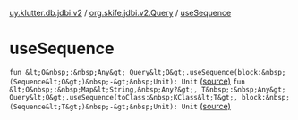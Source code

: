 [uy.klutter.db.jdbi.v2](../index.md) / [org.skife.jdbi.v2.Query](index.md) / [useSequence](.)


# useSequence
`fun &lt;O&nbsp;:&nbsp;Any&gt; Query&lt;O&gt;.useSequence(block:&nbsp;(Sequence&lt;O&gt;)&nbsp;-&gt;&nbsp;Unit): Unit` [(source)](https://github.com/kohesive/klutter/blob/master/db-jdbi-v2-jdk6/src/main/kotlin/uy/klutter/db/jdbi/v2/Extensions.kt#L51)
`fun &lt;O&nbsp;:&nbsp;Map&lt;String,&nbsp;Any?&gt;, T&nbsp;:&nbsp;Any&gt; Query&lt;O&gt;.useSequence(toClass:&nbsp;KClass&lt;T&gt;, block:&nbsp;(Sequence&lt;T&gt;)&nbsp;-&gt;&nbsp;Unit): Unit` [(source)](https://github.com/kohesive/klutter/blob/master/db-jdbi-v2-jdk6/src/main/kotlin/uy/klutter/db/jdbi/v2/Extensions.kt#L57)


